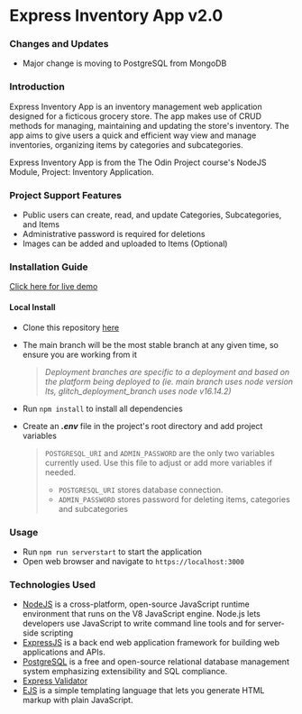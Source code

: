 # Express Inventory App v2.0
### Changes and Updates
- Major change is moving to PostgreSQL from MongoDB

### Introduction
Express Inventory App is an inventory management web application designed for a ficticous grocery store. The app makes use of CRUD methods for managing, maintaining and updating the store's inventory. The app aims to give users a quick and efficient way view and manage inventories, organizing items by categories and subcategories. 

Express Inventory App is from the The Odin Project course's NodeJS Module, Project: Inventory Application. 

### Project Support Features
* Public users can create, read, and update Categories, Subcategories, and Items
* Administrative password is required for deletions
* Images can be added and uploaded to Items (Optional)

### Installation Guide
[Click here for live demo](https://highfalutin-cat-avenue.glitch.me)

#### Local Install
* Clone this repository [here](https://github.com/marefpceo/express-inventory-app)
* The main branch will be the most stable branch at any given time, so ensure you are working from it

  > *Deployment branches are specific to a deployment and based on the platform being deployed to (ie. main branch uses node version lts, glitch_deployment_branch uses node v16.14.2)*

* Run `npm install` to install all dependencies
* Create an ***.env*** file in the project's root directory and add project variables

  >`POSTGRESQL_URI` and `ADMIN_PASSWORD` are the only two variables currently used. Use this file to adjust or add more variables if needed.
  >
  >* `POSTGRESQL_URI` stores database connection.
  >* `ADMIN_PASSWORD` stores password for deleting items, categories and subcategories

### Usage
* Run `npm run serverstart` to start the application
* Open web browser and navigate to `https://localhost:3000` 

### Technologies Used
* [NodeJS](https://www.nodejs.org/) is a cross-platform, open-source JavaScript runtime environment that runs on the V8 JavaScript engine. Node.js lets developers use JavaScript to write command line tools and for server-side scripting
* [ExpressJS](https://www.expressjs.org/) is a back end web application framework for building web applications and APIs.
* [PostgreSQL](https://postgresql.org/) is a free and open-source relational database management system emphasizing extensibility and SQL compliance.
* [Express Validator](https://express-validator.github.io/)
* [EJS](https://ejs.co/) is a simple templating language that lets you generate HTML markup with plain JavaScript. 
